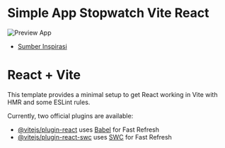 # Simple App Stopwatch Vite React

![Preview App](https://github.com/redhocode/react-stopwatch/assets/59240080/75867afb-9931-4c5a-aea7-c5523f35253a)


- [Sumber Inspirasi](https://dev.to/kartikbudhraja/building-a-stopwatch-in-react-1nb3)
# React + Vite

This template provides a minimal setup to get React working in Vite with HMR and some ESLint rules.

Currently, two official plugins are available:

- [@vitejs/plugin-react](https://github.com/vitejs/vite-plugin-react/blob/main/packages/plugin-react/README.md) uses [Babel](https://babeljs.io/) for Fast Refresh
- [@vitejs/plugin-react-swc](https://github.com/vitejs/vite-plugin-react-swc) uses [SWC](https://swc.rs/) for Fast Refresh
